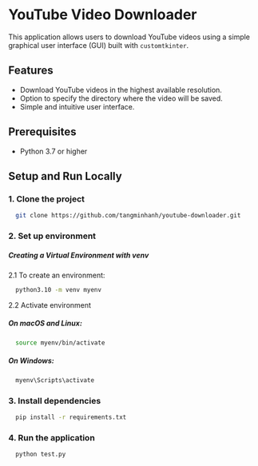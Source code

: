 # YouTube Video Downloader

This application allows users to download YouTube videos using a simple graphical user interface (GUI) built with `customtkinter`.

## Features

- Download YouTube videos in the highest available resolution.
- Option to specify the directory where the video will be saved.
- Simple and intuitive user interface.

## Prerequisites

- Python 3.7 or higher

## Setup and Run Locally

### 1. Clone the project 

```bash
  git clone https://github.com/tangminhanh/youtube-downloader.git
```
### 2. Set up environment
##### Creating a Virtual Environment with venv
2.1 To create an environment:
```bash
  python3.10 -m venv myenv
```
2.2 Activate environment
##### On macOS and Linux:
```bash
  source myenv/bin/activate
```
##### On Windows:
```bash
  myenv\Scripts\activate
```

### 3. Install dependencies
```bash
  pip install -r requirements.txt
```
### 4. Run the application
```bash
  python test.py
```
